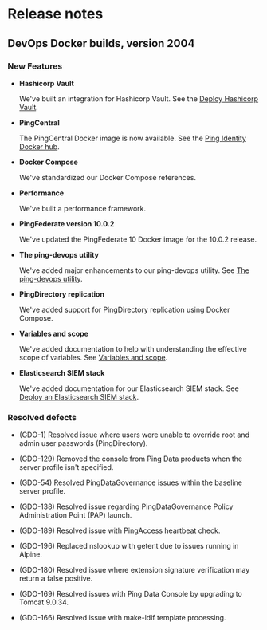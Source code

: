 # Release notes
## DevOps Docker builds, version 2004

### New Features

- **Hashicorp Vault**

  We've built an integration for Hashicorp Vault. See the [Deploy Hashicorp Vault](deployVault.md).
  
- **PingCentral**

  The PingCentral Docker image is now available. See the [Ping Identity Docker hub](https://hub.docker.com/r/pingidentity/pingcentral).
  
- **Docker Compose**

  We've standardized our Docker Compose references.
  
- **Performance**

  We've built a performance framework.
  
- **PingFederate version 10.0.2**

  We've updated the PingFederate 10 Docker image for the 10.0.2 release.
   
- **The ping-devops utility**

  We've added major enhancements to our ping-devops utility. See [The ping-devops utility](https://pingidentity-devops.gitbook.io/devops/devopsutils/pingdevopsutil).
  
- **PingDirectory replication**

  We've added support for PingDirectory replication using Docker Compose.
  
- **Variables and scope**

  We've added documentation to help with understanding the effective scope of variables. See [Variables and scope](https://pingidentity-devops.gitbook.io/devops/config/variablescoping).

- **Elasticsearch SIEM stack**
    
  We've added documentation for our Elasticsearch SIEM stack. See [Deploy an Elasticsearch SIEM stack](https://pingidentity-devops.gitbook.io/devops/deploy/deploycompose/deploysiemstack). 

### Resolved defects

* (GDO-1) Resolved issue where users were unable to override root and admin user passwords (PingDirectory).

* (GDO-129) Removed the console from Ping Data products when the server profile isn't specified.

* (GDO-54) Resolved PingDataGovernance issues within the baseline server profile.

* (GDO-138) Resolved issue regarding PingDataGovernance Policy Administration Point (PAP) launch.

* (GDO-189) Resolved issue with PingAccess heartbeat check.

* (GDO-196) Replaced nslookup with getent due to issues running in Alpine.

* (GDO-180) Resolved issue where extension signature verification may return a false positive.

* (GDO-169) Resolved issues with Ping Data Console by upgrading to Tomcat 9.0.34.

* (GDO-166) Resolved issue with make-ldif template processing.
  
<!-- ### Changed

- (GDO-97) Removed WebConsole HTTP servlet from the baseline server profile. See [the pingidentity-server-profiles repo](https://github.com/pingidentity/pingidentity-server-profiles/tree/master/baseline).

### Qualified

- (GDO-42) Verified the ability to run our Docker containers as a non-root user. See [Securing the containers](https://pingidentity-devops.gitbook.io/devops/config/securecontainers). -->
